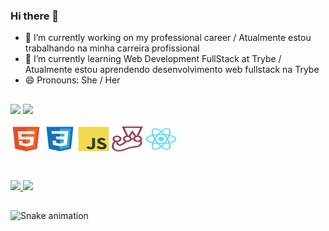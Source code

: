 ### Hi there 👋


- 🔭 I’m currently working on my professional career / Atualmente estou trabalhando na minha carreira profissional
- 🌱 I’m currently learning Web Development FullStack at Trybe / Atualmente estou aprendendo desenvolvimento web fullstack na Trybe
- 😄 Pronouns: She / Her 

##

<div>
 <img height="125em" src="https://github-readme-stats.vercel.app/api?username=milena-cordeiro&hide=contribs,issues,stars&show_icons=true&theme=synthwave"/>
 <img height="125em" src="https://github-readme-stats.vercel.app/api/top-langs/?username=milena-cordeiro&hide_progress=true&theme=synthwave"/> 
</div>

<div style="display: inline_block"><br>
 <img align="center" height="40" width="50" src="https://github.com/devicons/devicon/blob/master/icons/html5/html5-original.svg"/>
 <img align="center" height="40" width="50" src="https://github.com/devicons/devicon/blob/master/icons/css3/css3-original.svg"/>
 <img align="center" height="40" width="50" src="https://github.com/devicons/devicon/blob/master/icons/javascript/javascript-original.svg"/>
 <img align="center" height="40" width="50" src="https://github.com/devicons/devicon/blob/master/icons/jest/jest-plain.svg"/>
 <img align="center" height="40" width="50" src="https://github.com/devicons/devicon/blob/master/icons/react/react-original.svg"/>
</div>

##

<div><br>
 <a href="https://www.linkedin.com/in/milena-cordeiro-b37565157/" target="_blank">
 <img src="https://img.shields.io/badge/LinkedIn-0077B5?style=for-the-badge&logo=linkedin&logoColor=white"/>
 </a>
 <a href="https://www.facebook.com/milena.c.dossantos.9" target="_blank">
 <img src="https://img.shields.io/badge/Facebook-1877F2?style=for-the-badge&logo=facebook&logoColor=white"/>
 </a>
</div>

##

![Snake animation](https://raw.githubusercontent.com/milena-cordeiro/output/github-contribution-grid-snake.svg)
